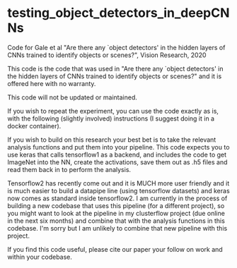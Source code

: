 # testing_object_detectors_in_deepCNNs
Code for Gale et al "Are there any `object detectors' in the hidden layers of CNNs trained to identify objects or scenes?", Vision Research, 2020

This code is the code that was used in "Are there any `object detectors' in the hidden layers of CNNs trained to identify objects or scenes?" and it is offered here with no warranty. 

This code will not be updated or maintained.

If you wish to repeat the experiment, you can use the code exactly as is, with the following (slightly involved) instructions (I suggest doing it in a docker container). 

If you wish to build on this research your best bet is to take the relevant analysis functions and put them into your pipeline. This code expects you to use keras that calls tensorflow1 as a backend, and includes the code to get ImageNet into the NN, create the activations, save them out as .h5 files and read them back in to perform the analysis. 

Tensorflow2 has recently come out and it is MUCH more user friendly and it is much easier to build a datapipe line (using tensorflow datasets) and keras now comes as standard inside tensorflow2. I am currently in the process of building a new codebase that uses this pipeline (for a different project), so you might want to look at the pipeline in my clusterflow project (due online in the next six months) and combine that with the analysis functions in this codebase. I'm sorry but I am unlikely to combine that new pipeline with this project.

If you find this code useful, please cite our paper your follow on work and within your codebase. 
